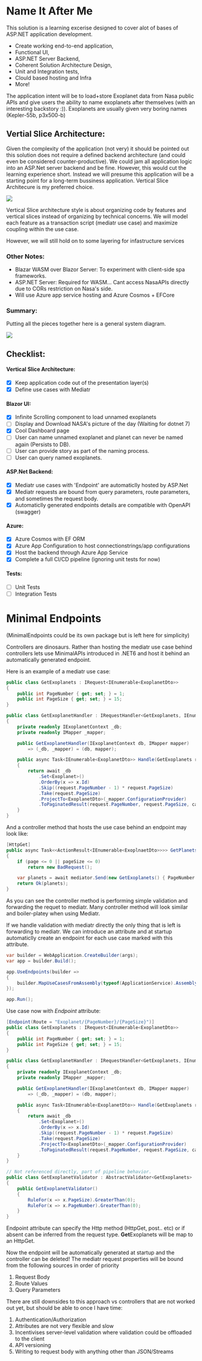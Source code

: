 # Name It After Me

This solution is a learning excerise designed to cover alot of bases of ASP.NET application development.
- Create working end-to-end application, 
- Functional UI, 
- ASP.NET Server Backend, 
- Coherent Solution Architecture Design, 
- Unit and Integration tests, 
- Clould based hosting and Infra 
- More!

The application intent will be to load+store Exoplanet data from Nasa public APIs and give users the ability to name exoplanets after themselves (with an interesting backstory :)). Exoplanets are usually given very boring names (Kepler-55b, p3x500-b)

## Vertial Slice Architecture:

Given the complexity of the application (not very) it should be pointed out this solution does not require a defined backend architecture (and could even be considered counter-productive). We could jam all application logic into an ASP.Net server backend and be fine. However, this would cut the learning experience short. Instead we will presume this application will be a starting point for a long-term bussiness application. Vertical Slice Architecure is my preferred choice. 

![](/Docs/Images/VerticalSlice.png)

Vertical Slice architecture style is about organizing code by features and vertical slices instead of organizing by technical concerns. We will model each feature as a transaction script (mediatr use case) and maximize coupling within the use case.

However, we will still hold on to some layering for infastructure services

### Other Notes:
- Blazar WASM over Blazor Server: To experiment with client-side spa frameworks.
- ASP.NET Server: Required for WASM... Cant access NasaAPIs directly due to CORs restriction on Nasa's side.
- Will use Azure app service hosting and Azure Cosmos + EFCore


### Summary:

Putting all the pieces together here is a general system diagram.

![](/Docs/Images/SolutionDesign.png)

## Checklist:

#### Vertical Slice Architecture:
- [x] Keep application code out of the presentation layer(s)
- [x] Define use cases with Mediatr

#### Blazor UI:
- [x] Infinite Scrolling component to load unnamed exoplanets 
- [ ] Display and Download NASA's picture of the day (Waiting for dotnet 7)
- [x] Cool Dashboard page
- [ ] User can name unnamed exoplanet and planet can never be named again (Persists to DB).
- [ ] User can provide story as part of the naming process.
- [ ] User can query named exoplanets.

#### ASP.Net Backend:
- [x] Mediatr use cases with 'Endpoint' are automaticlly hosted by ASP.Net 
- [x] Mediatr requests are bound from query parameters, route parameters, and sometimes the request body.
- [x] Automaticlly generated endpoints details are compatible with OpenAPI (swagger)

#### Azure:
- [x] Azure Cosmos with EF ORM
- [x] Azure App Configuration to host connectionstrings/app configurations
- [x] Host the backend through Azure App Service
- [x] Complete a full CI/CD pipeline (ignoring unit tests for now)

#### Tests:
- [ ] Unit Tests
- [ ] Integration Tests

# Minimal Endpoints

(MinimalEndpoints could be its own package but is left here for simplicity)

Controllers are dinosaurs. Rather than hosting the mediatr use case behind controllers lets use MinimalAPIs introduced in .NET6 and host it behind an automatically generated endpoint. 

Here is an example of a mediatr use case:

```cs
public class GetExoplanets : IRequest<IEnumerable<ExoplanetDto>> 
{
    public int PageNumber { get; set; } = 1;
    public int PageSize { get; set; } = 15;
}

public class GetExoplanetHandler : IRequestHandler<GetExoplanets, IEnumerable<ExoplanetDto>>
{
    private readonly IExoplanetContext _db;
    private readonly IMapper _mapper;

    public GetExoplanetHandler(IExoplanetContext db, IMapper mapper)
        => (_db, _mapper) = (db, mapper);

    public async Task<IEnumerable<ExoplanetDto>> Handle(GetExoplanets request, CancellationToken cancellationToken)
    {
        return await _db
            .Set<Exoplanet>()
            .OrderBy(x => x.Id)
            .Skip((request.PageNumber - 1) * request.PageSize)
            .Take(request.PageSize)
            .ProjectTo<ExoplanetDto>(_mapper.ConfigurationProvider)
            .ToPaginatedResult(request.PageNumber, request.PageSize, cancellationToken);
    }
}
```

And a controller method that hosts the use case behind an endpoint may look like:

```cs
[HttpGet]
public async Task<<ActionResult<IEnumerable<ExoplnaetDto>>>> GetPlanets([FromServices] IMediator mediator, int page, int pageSize)
{
    if (page <= 0 || pageSize <= 0)
        return new BadRequest();

    var planets = await mediator.Send(new GetExoplanets() { PageNumber = page, PageSize = pageSize} );
    return Ok(planets);
}
```

As you can see the controller method is performing simple validation and forwarding the requet to mediatr. Many controller method will look similar and boiler-platey when using Mediatr.

If we handle validation with mediatr directly the only thing that is left is forwarding to mediatr. We can introduce an attribute and at startup automaticlly create an endpoint for each use case marked with this attribute.

```cs
var builder = WebApplication.CreateBuilder(args);
var app = builder.Build();

app.UseEndpoints(builder =>
{
    builder.MapUseCasesFromAssembly(typeof(ApplicationService).Assembly);
});

app.Run();
```

Use case now with *Endpoint* attribute:

```cs
[Endpoint(Route = "Exoplanet/{PageNumber}/{PageSize}")]
public class GetExoplanets : IRequest<IEnumerable<ExoplanetDto>> 
{
    public int PageNumber { get; set; } = 1;
    public int PageSize { get; set; } = 15;
}

public class GetExoplanetHandler : IRequestHandler<GetExoplanets, IEnumerable<ExoplanetDto>>
{
    private readonly IExoplanetContext _db;
    private readonly IMapper _mapper;

    public GetExoplanetHandler(IExoplanetContext db, IMapper mapper)
        => (_db, _mapper) = (db, mapper);

    public async Task<IEnumerable<ExoplanetDto>> Handle(GetExoplanets request, CancellationToken cancellationToken)
    {
        return await _db
            .Set<Exoplanet>()
            .OrderBy(x => x.Id)
            .Skip((request.PageNumber - 1) * request.PageSize)
            .Take(request.PageSize)
            .ProjectTo<ExoplanetDto>(_mapper.ConfigurationProvider)
            .ToPaginatedResult(request.PageNumber, request.PageSize, cancellationToken);
    }
}

// Not referenced directly, part of pipeline behavior.
public class GetExoplanetValidator : AbstractValidator<GetExoplanets>
{
    public GetExoplanetValidator()
    {
        RuleFor(x => x.PageSize).GreaterThan(0);
        RuleFor(x => x.PageNumber).GreaterThan(0);
    }
}
```

Endpoint attribute can specify the Http method (HttpGet, post.. etc) or if absent can be inferred from the request type. **Get**Exoplanets will be map to an HttpGet.


Now the endpoint will be automatically generated at startup and the controller can be deleted! The mediatr request properties will be bound from the following sources in order of priority
1. Request Body
2. Route Values
3. Query Parameters

There are still downsides to this approach vs controllers that are not worked out yet, but should be able to once I have time:
1. Authentication/Authorization
2. Attributes are not very flexible and slow 
3. Incentivises server-level validation where validation could be offloaded to the client
4. API versioning
5. Writing to request body with anything other than JSON/Streams